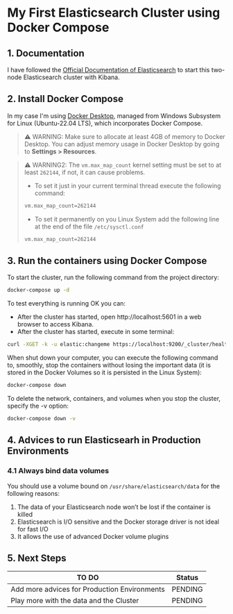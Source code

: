 # My First Elasticsearch Cluster using Docker Compose

## 1. Documentation

I have followed the [Official Documentation of Elasticsearch](https://www.elastic.co/guide/en/elasticsearch/reference/current/docker.html#docker-compose-file) to start this two-node Elasticsearch cluster with Kibana. 

## 2. Install Docker Compose

In my case I'm using [Docker Desktop](https://www.docker.com/products/docker-desktop/), managed from Windows Subsystem for Linux (Ubuntu-22.04 LTS), which incorporates Docker Compose.

> :warning: WARNING: Make sure to allocate at least 4GB of memory to Docker Desktop. You can adjust memory usage in Docker Desktop by going to **Settings > Resources**.

> :warning: WARNING2: The `vm.max_map_count` kernel setting must be set to at least `262144`, if not, it can cause problems.
>
>- To set it just in your current terminal thread execute the following command:
>```bash
>vm.max_map_count=262144
>```
>- To set it permanently on you Linux System add the following line at the end of the file `/etc/sysctl.conf`
>```bash
>vm.max_map_count=262144
>```

## 3. Run the containers using Docker Compose

To start the cluster, run the following command from the project directory:

```bash
docker-compose up -d
```

To test everything is running OK you can:

- After the cluster has started, open http://localhost:5601 in a web browser to access Kibana.
- After the cluster has started, execute in some terminal:
```bash
curl -XGET -k -u elastic:changeme https://localhost:9200/_cluster/health?pretty
```

When shut down your computer, you can execute the following command to, smoothly, stop the containers without losing the important data (it is stored in the Docker Volumes so it is persisted in the Linux System):
```bash
docker-compose down
```

To delete the network, containers, and volumes when you stop the cluster, specify the -v option:
```bash
docker-compose down -v
```

## 4. Advices to run Elasticsearh in Production Environments

### 4.1 Always bind data volumes

You should use a volume bound on `/usr/share/elasticsearch/data` for the following reasons:

1. The data of your Elasticsearch node won’t be lost if the container is killed
2. Elasticsearch is I/O sensitive and the Docker storage driver is not ideal for fast I/O
3. It allows the use of advanced Docker volume plugins

## 5. Next Steps
|  TO DO | Status |
| ------ | -----  |
| Add more advices for Production Environments | PENDING |
| Play more with the data and the Cluster | PENDING |
